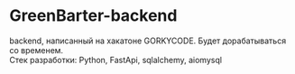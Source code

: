# GreenBarter-backend
backend, написанный на хакатоне GORKYCODE. Будет дорабатываться со временем.<br>
Стек разработки: Python, FastApi, sqlalchemy, aiomysql<br>
